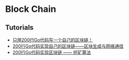 # Block Chain

## Tutorials
* [只用200行Go代码写一个自己的区块链！](https://mp.weixin.qq.com/s?__biz=MzAwMDU1MTE1OQ==&mid=2653549361&idx=1&sn=019f54713891cf33ef3bef3b24773a96&chksm=813a62a9b64debbfdd24a8507bb974048a4456e5b0a2d5f685fb3bdf40366a25764c5df8afec&scene=21#wechat_redirect)
* [200行Go代码实现自己的区块链——区块生成与网络通信](https://mp.weixin.qq.com/s?__biz=MzAwMDU1MTE1OQ==&mid=2653549384&idx=1&sn=fce9e6fa059c044a6abfcf2cc3241ba5&chksm=813a62d0b64debc657e09718d6c851ee1cc7c37d3cb5b0a4213732a331dcd4bd5aae38a5fdf4&scene=38#wechat_redirect)
* [200行Go代码实现区块链 —— 挖矿算法](https://mp.weixin.qq.com/s/Nf7qg1nWaFYsO6x-yVyzxg)

